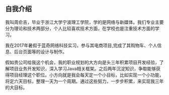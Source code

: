 ## 自我介绍

我叫周俞吉，毕业于浙江大学宁波理工学院，学的是网络与新媒体。我们专业主要分为理论和技术两部分，个人比较喜欢技术方面，在学校也是注重技术方面的学习。

我在2017年暑假于蓝奇网络科技实习，参与其电商项目,完成了其购物车、个人信息、后台页面等的设计与制作。

假如贵公司给我这个机会，我的职业规划的大方向是头三年积累项目开发经验，了解项目业务开发知识，深入学习Java相关框架。之后两年沉淀知识，争取能够获得项目经理这个职位。小方向就是我会每天定一个小目标，比如实现一个小功能，将定六天目标，整理一天为一个周期。通过这些努力，一步步积累，来实现我三年的大目标。

